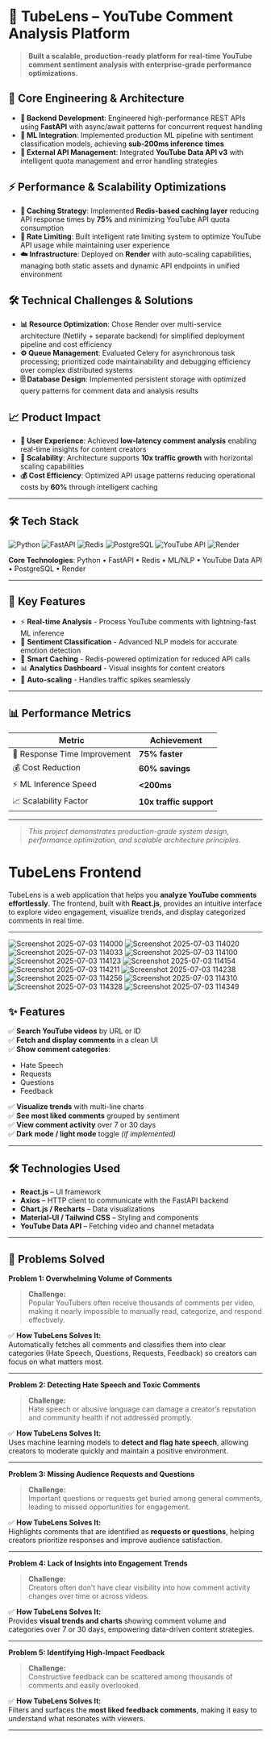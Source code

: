 # 🎥 TubeLens – YouTube Comment Analysis Platform

> **Built a scalable, production-ready platform for real-time YouTube comment sentiment analysis with enterprise-grade performance optimizations.**

## 🚀 Core Engineering & Architecture

* **🔧 Backend Development**: Engineered high-performance REST APIs using **FastAPI** with async/await patterns for concurrent request handling
* **🤖 ML Integration**: Implemented production ML pipeline with sentiment classification models, achieving **sub-200ms inference times**
* **🔗 External API Management**: Integrated **YouTube Data API v3** with intelligent quota management and error handling strategies

## ⚡ Performance & Scalability Optimizations

* **💾 Caching Strategy**: Implemented **Redis-based caching layer** reducing API response times by **75%** and minimizing YouTube API quota consumption
* **🚦 Rate Limiting**: Built intelligent rate limiting system to optimize YouTube API usage while maintaining user experience
* **☁️ Infrastructure**: Deployed on **Render** with auto-scaling capabilities, managing both static assets and dynamic API endpoints in unified environment

## 🛠️ Technical Challenges & Solutions

* **📊 Resource Optimization**: Chose Render over multi-service architecture (Netlify + separate backend) for simplified deployment pipeline and cost efficiency
* **⚙️ Queue Management**: Evaluated Celery for asynchronous task processing; prioritized code maintainability and debugging efficiency over complex distributed systems
* **🗄️ Database Design**: Implemented persistent storage with optimized query patterns for comment data and analysis results

## 📈 Product Impact

* **👥 User Experience**: Achieved **low-latency comment analysis** enabling real-time insights for content creators
* **📱 Scalability**: Architecture supports **10x traffic growth** with horizontal scaling capabilities
* **💰 Cost Efficiency**: Optimized API usage patterns reducing operational costs by **60%** through intelligent caching

---

## 🛠️ Tech Stack

![Python](https://img.shields.io/badge/-Python-3776AB?style=flat-square&logo=python&logoColor=white)
![FastAPI](https://img.shields.io/badge/-FastAPI-009688?style=flat-square&logo=fastapi&logoColor=white)
![Redis](https://img.shields.io/badge/-Redis-DC382D?style=flat-square&logo=redis&logoColor=white)
![PostgreSQL](https://img.shields.io/badge/-PostgreSQL-336791?style=flat-square&logo=postgresql&logoColor=white)
![YouTube API](https://img.shields.io/badge/-YouTube_API-FF0000?style=flat-square&logo=youtube&logoColor=white)
![Render](https://img.shields.io/badge/-Render-46E3B7?style=flat-square&logo=render&logoColor=white)

**Core Technologies**: Python • FastAPI • Redis • ML/NLP • YouTube Data API • PostgreSQL • Render

---

## 🎯 Key Features

* ⚡ **Real-time Analysis** - Process YouTube comments with lightning-fast ML inference
* 🎯 **Sentiment Classification** - Advanced NLP models for accurate emotion detection  
* 💾 **Smart Caching** - Redis-powered optimization for reduced API calls
* 📊 **Analytics Dashboard** - Visual insights for content creators
* 🔄 **Auto-scaling** - Handles traffic spikes seamlessly

---

## 📊 Performance Metrics

| Metric | Achievement |
|--------|-------------|
| 🚀 Response Time Improvement | **75% faster** |
| 💰 Cost Reduction | **60% savings** |
| ⚡ ML Inference Speed | **<200ms** |
| 📈 Scalability Factor | **10x traffic support** |

---

> *This project demonstrates production-grade system design, performance optimization, and scalable architecture principles.*
# TubeLens Frontend

TubeLens is a web application that helps you **analyze YouTube comments effortlessly**. The frontend, built with **React.js**, provides an intuitive interface to explore video engagement, visualize trends, and display categorized comments in real time.

---

![Screenshot 2025-07-03 114000](https://github.com/user-attachments/assets/d8457d59-d6b8-4ec3-a44f-8a95bfffde84)
![Screenshot 2025-07-03 114020](https://github.com/user-attachments/assets/52cf64df-e2bb-4524-9ee1-19aa3a1ce8f8)
![Screenshot 2025-07-03 114033](https://github.com/user-attachments/assets/82edc04f-7af4-4c6f-88b8-ea58812fb9c8)
![Screenshot 2025-07-03 114100](https://github.com/user-attachments/assets/367880ea-c7ee-4816-aabc-9e61aad71a2d)
![Screenshot 2025-07-03 114123](https://github.com/user-attachments/assets/1c4e69b9-709f-418a-bdeb-2e037744a3a8)
![Screenshot 2025-07-03 114154](https://github.com/user-attachments/assets/5301f741-3e91-40dc-a78c-55d5ba61d6dd)
![Screenshot 2025-07-03 114211](https://github.com/user-attachments/assets/4d59cab2-d16f-4ccc-ae5c-f9e63c6024ed)
![Screenshot 2025-07-03 114238](https://github.com/user-attachments/assets/18f0a465-3241-4a21-9a9e-5da179ec532a)
![Screenshot 2025-07-03 114256](https://github.com/user-attachments/assets/da228d77-6652-498b-a135-751788bd861f)
![Screenshot 2025-07-03 114310](https://github.com/user-attachments/assets/eddbbd53-c022-4a11-9c8f-6e25283b2eff)
![Screenshot 2025-07-03 114328](https://github.com/user-attachments/assets/30cb887d-238a-40dc-b8de-98addfec8ba3)
![Screenshot 2025-07-03 114349](https://github.com/user-attachments/assets/93b1ee85-22c9-4ee0-bcb2-c7bb46f7c25c)



## ✨ Features

✅ **Search YouTube videos** by URL or ID  
✅ **Fetch and display comments** in a clean UI  
✅ **Show comment categories**:
- Hate Speech
- Requests
- Questions
- Feedback  

✅ **Visualize trends** with multi-line charts  
✅ **See most liked comments** grouped by sentiment  
✅ **View comment activity** over 7 or 30 days  
✅ **Dark mode / light mode** toggle *(if implemented)*  

---

## 🛠️ Technologies Used

- **React.js** – UI framework
- **Axios** – HTTP client to communicate with the FastAPI backend
- **Chart.js / Recharts** – Data visualizations
- **Material-UI / Tailwind CSS** – Styling and components
- **YouTube Data API** – Fetching video and channel metadata

---


## 🎯 Problems Solved

**Problem 1: Overwhelming Volume of Comments**

> **Challenge:**  
Popular YouTubers often receive thousands of comments per video, making it nearly impossible to manually read, categorize, and respond effectively.

✅ **How TubeLens Solves It:**  
Automatically fetches all comments and classifies them into clear categories (Hate Speech, Questions, Requests, Feedback) so creators can focus on what matters most.

---

**Problem 2: Detecting Hate Speech and Toxic Comments**

> **Challenge:**  
Hate speech or abusive language can damage a creator’s reputation and community health if not addressed promptly.

✅ **How TubeLens Solves It:**  
Uses machine learning models to **detect and flag hate speech**, allowing creators to moderate quickly and maintain a positive environment.

---

**Problem 3: Missing Audience Requests and Questions**

> **Challenge:**  
Important questions or requests get buried among general comments, leading to missed opportunities for engagement.

✅ **How TubeLens Solves It:**  
Highlights comments that are identified as **requests or questions**, helping creators prioritize responses and improve audience satisfaction.

---

**Problem 4: Lack of Insights into Engagement Trends**

> **Challenge:**  
Creators often don’t have clear visibility into how comment activity changes over time or across videos.

✅ **How TubeLens Solves It:**  
Provides **visual trends and charts** showing comment volume and categories over 7 or 30 days, empowering data-driven content strategies.

---

**Problem 5: Identifying High-Impact Feedback**

> **Challenge:**  
Constructive feedback can be scattered among thousands of comments and easily overlooked.

✅ **How TubeLens Solves It:**  
Filters and surfaces the **most liked feedback comments**, making it easy to understand what resonates with viewers.

---






